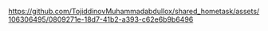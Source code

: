 

https://github.com/TojiddinovMuhammadabdullox/shared_hometask/assets/106306495/0809271e-18d7-41b2-a393-c62e6b9b6496

